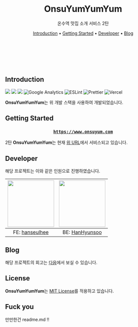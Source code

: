 <br/><br/><br/>

<div align=center>

<h1>OnsuYumYumYum</h1>

<p>온수역 맛집 소개 서비스 2탄</p>
</div>

<div align="center">
  <a href="#introduction">Introduction</a> •
  <a href="#getting-started">Getting Started</a> •
  <a href="#developer">Developer</a> •
  <a href="#blog">Blog</a>
</div>

<br/><br/><br/><br/><br/>

## Introduction

<div align="left">

<img src="https://img.shields.io/badge/Next.js-000000?style=flat-square&logo=nextdotjs&logoColor=white"/>
<img src="https://img.shields.io/badge/TypeScript-3178C6?style=flat-square&logo=TypeScript&logoColor=white"/>
<img src="https://img.shields.io/badge/Emotion-EFD1EA?style=flat-square&logo=css3&logoColor=white"/>
<img alt="Google Analytics" src="https://img.shields.io/badge/Google Analytics-E37400?style=flat-square&logo=google-analytics&logoColor=white"/>
<img alt="ESLint" src="https://img.shields.io/badge/-ESLint-4B32C3?style=flat-square&logo=eslint&logoColor=white" />
<img alt="Prettier" src="https://img.shields.io/badge/-Prettier-F7B93E?style=flat-square&logo=prettier&logoColor=white" />
<img alt="Vercel" src="https://img.shields.io/badge/Vercel -000000?style=flat-square&logo=vercel&logoColor=white" />

</div>

**OnsuYumYumYum**는 위 개발 스택을 사용하여 개발되었습니다.

## Getting Started

<div align="center">

<h3>

[`https://www.onsuyum.com`](https://www.onsuyum.com/)

</h3>

</div>

2탄 **OnsuYumYumYum**는 현재 [위 URL](https://www.onsuyum.com/)에서 서비스되고 있습니다. <br />

## Developer

해당 프로젝트는 이와 같은 인원으로 진행하였습니다.

| <img src="https://avatars.githubusercontent.com/u/63100352?v=4" width="150px" /> | <img src="https://avatars.githubusercontent.com/u/37373826?v=4" width="150px" /> |
| :------------------------------------------------------------------------------: | :------------------------------------------------------------------------------: |
|                 FE: [hanseulhee](https://github.com/hanseulhee)                  |                 BE: [HanHyunsoo](https://github.com/HanHyunsoo)                  |

## Blog

해당 프로젝트의 회고는 [다음](https://velog.io/@seulhyi/%EC%98%A8%EC%88%98%EB%83%A0%EB%83%A0%EB%83%A0-onsuYumYumYum-f8lc50xt)에서 보실 수 있습니다.

## License

**OnsuYumYumYum**는 [MIT License](https://opensource.org/licenses/MIT)를 적용하고 있습니다.

## Fuck you

만만한건 readme.md !!
